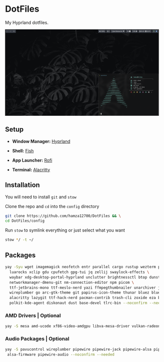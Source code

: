 # DotFiles

My Hyprland dotfiles.

![HomeScreen](./screenshots/screenshot.png)

## Setup

- **Window Manager:** [Hyprland](https://hyprland.org/)

- **Shell:** [Fish](https://github.com/fish-shell/fish-shell)

- **App Launcher:** [Rofi](https://github.com/davatorium/rofi)

- **Terminal:** [Alacritty](https://github.com/alacritty/alacritty)

## Installation

You will need to install `git` and `stow`

Clone the repo and `cd` into the `config` directory

```bash
git clone https://github.com/hamza12700/DotFiles && \
cd DotFiles/config
```

Run `stow` to symlink everything or just select what you want

```bash
stow */ -t ~/
```

## Packages

```bash
yay -Syu wget imagemagick neofetch entr parallel cargo rustup wezterm podman qjackctl ly firefox yt-dlp grim slurp hyprland-git copyq mpv gnome-keyring fish wf-recorder \
  luarocks xclip gdu cpufetch gpg-tui jq zellij swaylock-effects \
  waybar xdg-desktop-portal-hyprland unclutter brightnessctl btop dunst fd fzf github-cli network-manager-applet \
  networkmanager-dmenu-git nm-connection-editor npm picom \
  ttf-jetbrains-mono ttf-meslo-nerd yazi ffmpegthumbnailer unarchiver jq poppler fd ripgrep fzf zoxide \
  wireplumber go arc-gtk-theme git papirus-icon-theme thunar bluez bluez-utils ripgrep cliphist feh swaybg \
  alacritty lazygit ttf-hack-nerd pacman-contrib trash-cli zoxide eza bat starship nodejs rofi unzip \
  polkit-kde-agent diskonaut dust base-devel tlrc-bin --noconfirm --needed
```

### AMD Drivers | Optional

```bash
yay -S mesa amd-ucode xf86-video-amdgpu libva-mesa-driver vulkan-radeon --noconfirm --needed
```

### Audio Packages | Optional

```bash
yay -S pavucontrol wireplumber pipewire pipewire-jack pipewire-alsa pipewire-pulse alsa-utils \
 alsa-firmware pipewire-audio --noconfirm --needed
```
